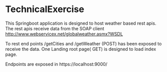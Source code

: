 # TechnicalExercise
This Springboot application is designed to host weather based rest apis.
The rest apis receive data from the SOAP client
http://www.webservicex.net/globalweather.asmx?WSDL

To rest end points /getCities and /getWeather  (POST) has been exposed to receive the data.
One Landing root page( GET) is designed to load index page.

Endpoints are exposed in https://localhost:9000/

